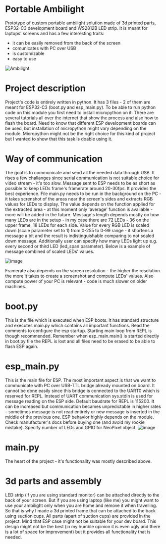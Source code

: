 # Portable Ambilight
Prototype of custom portable ambilight solution made of 3d printed parts, ESP32-C3 development board and WS2812B LED strip.
It is meant for laptops' screens and has a few interesting traits:
- it can be easily removed from the back of the screen
- comunicates with PC over USB
- is customizable
- easy to use

![Ambilight](https://github.com/DiminutiveFox/portable-ambilight/assets/135659343/57772cf3-2aa2-4531-8323-f84526c7870e)

# Project description
Project's code is entirely written in python. It has 3 files - 2 of them are meant for ESP32-C3 (boot.py and esp_main.py). To be able to run python code on this module you first need to install micropython on it. There are several tutorials all over the internet that show the process and also how to flash the board. Need to know that different ESP development boards can be used, but installation of micropython might vary depending on the module. Micropython might not be the right choice for this kind of project but I wanted to show that this task is doable using it. 

# Way of communication
The goal is to communicate and send all the needed data through USB. It rises a few challanges since serial communication is not suitable choice for video stream - it's too slow. Message sent to ESP needs to be as short as possible to keep LEDs frame's framerate around 20-30fps. It provides the best experience. File main.py needs to be run in the background on the PC - it takes screnshot of the areas near the screen's sides and extracts RGB values for LEDs to display. The value depends on the function applied for the extracted area - at this moment only 'average' function is available - more will be added in the future. Message's length depends mostly on how many LEDs are in the setup - in my case there are 72 LEDs - 36 on the upper frame, 18 LEDs for each side. Value for every RGB LED is scaled down (scale parameter set to 1) from 0-255 to 0-99 range - it shortens a message a bit and the result is indistinguishable comparing to not scaled down message. Additionally user can specify how many LEDs light up e.g. every second or third LED (led_span parameter). Below is a example of message combined of scaled LEDs' values.

![image](https://github.com/DiminutiveFox/portable-ambilight/assets/135659343/2f02d839-b3f1-4b39-8806-ea0d87127c2e)

Framerate also depends on the screen resolution - the higher the resolution the more it takes to create a screenshot and compute LEDs' values. Also compute power of your PC is relevant - code is much slower on older machines.  

# boot.py
This is the file which is executed when ESP boots. It has standard structure and executes main.py which contains all important functions. Read the comments to configure the esp startup. Starting main loop from REPL is though recommended. Remember when esp_main.main() is started directly in boot.py file the REPL is lost and all files need to be erased to be able to flash ESP again. 


# esp_main.py
This is the main file for ESP. The most important aspect is that we want to communicate with PC over USB-TTL bridge already mounted on board. It cannot be done easily since this bridge is connected to the UART0 which is reserved for REPL. Instead of UART communication sys.stdin is used for message reading on the ESP side. Default baudrate for REPL is 115200. It can be increased but communication becames unpredictable in higher rates - sometimes message is not read entirely or new message is inserted in the middle of the previous one. ESP behavior highly depends on the module. Check manufacturer's docs before buying one (and avoid my rookie mistake). Specify number of LEDs and GPIO for NeoPixel object. 
![image](https://github.com/DiminutiveFox/portable-ambilight/assets/135659343/662ab1bc-f1a4-4cb6-8715-5ed4acf35490)


# main.py
The heart of the project - it's functionality was mostly described above. 


# 3d parts and assembly 
LED strip (if you are using standard monitor) can be attached directly to the back of your screen. But if you are using laptop (like me) you might want to use your ambilight only when you are home and remove it when travelling. So that is why I made a 3d printed frame that can be attached to the back using suction cups. All parts (apart of suction cups) are provided in the project. Mind that ESP case might not be suitable for your dev board. This design might not be the best (in my humble opinion it is even ugly and there is a lot of space for improvement) but it provides all functionality that is needed. 

